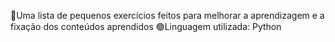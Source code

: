 🎯Uma lista de pequenos exercícios feitos para melhorar a aprendizagem e a fixação dos conteúdos aprendidos
🟢Linguagem utilizada: Python
